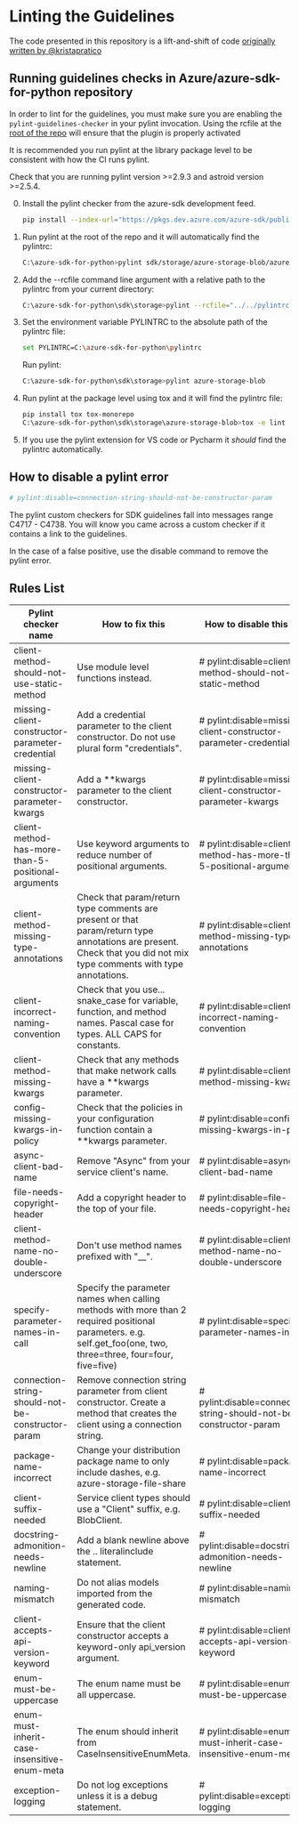 # Linting the Guidelines

The code presented in this repository is a lift-and-shift of code [originally written by @kristapratico](https://github.com/Azure/azure-sdk-for-python/blob/ae2948416956938c908dcfb570a7456b23482149/scripts/pylint_custom_plugin/)

## Running guidelines checks in Azure/azure-sdk-for-python repository

In order to lint for the guidelines, you must make sure you are enabling the `pylint-guidelines-checker` in your pylint invocation. Using the rcfile at the [root of the repo](https://github.com/Azure/azure-sdk-for-python/blob/main/pylintrc) will ensure that the plugin is properly activated

It is recommended you run pylint at the library package level to be consistent with how the CI runs pylint.

Check that you are running pylint version >=2.9.3 and astroid version >=2.5.4.


0. Install the pylint checker from the azure-sdk development feed.
    ```bash
    pip install --index-url="https://pkgs.dev.azure.com/azure-sdk/public/_packaging/azure-sdk-for-python/pypi/simple/" pylint-guidelines-checker
    ```

1. Run pylint at the root of the repo and it will automatically find the pylintrc:
    ```bash
    C:\azure-sdk-for-python>pylint sdk/storage/azure-storage-blob/azure
    ```
2. Add the --rcfile command line argument with a relative path to the pylintrc from your current directory:
    ```bash
    C:\azure-sdk-for-python\sdk\storage>pylint --rcfile="../../pylintrc" azure-storage-blob
    ```
3. Set the environment variable PYLINTRC to the absolute path of the pylintrc file:
    ```bash
    set PYLINTRC=C:\azure-sdk-for-python\pylintrc
    ```
    Run pylint:
    ```bash
    C:\azure-sdk-for-python\sdk\storage>pylint azure-storage-blob
    ```
4. Run pylint at the package level using tox and it will find the pylintrc file:
    ```bash
    pip install tox tox-monorepo
    C:\azure-sdk-for-python\sdk\storage\azure-storage-blob>tox -e lint -c ../../../eng/tox/tox.ini
    ```
5. If you use the pylint extension for VS code or Pycharm it *should* find the pylintrc automatically.

## How to disable a pylint error

```bash
# pylint:disable=connection-string-should-not-be-constructor-param
```

The pylint custom checkers for SDK guidelines fall into messages range C4717 - C4738.
You will know you came across a custom checker if it contains a link to the guidelines.

In the case of a false positive, use the disable command to remove the pylint error.

## Rules List

| Pylint checker name                                | How to fix this                                                                                                                                                      | How to disable this rule                                                                 | Link to python guideline                                                                      |
|----------------------------------------------------|----------------------------------------------------------------------------------------------------------------------------------------------------------------------|------------------------------------------------------------------------------------------|-----------------------------------------------------------------------------------------------|
| client-method-should-not-use-static-method         | Use module level functions instead.                                                                                                                                  | # pylint:disable=client-method-should-not-use-static-method                       | [link](https://azure.github.io/azure-sdk/python_implementation.html#method-signatures) |
| missing-client-constructor-parameter-credential    | Add a credential parameter to the client constructor. Do not use plural form "credentials".                                                                          | # pylint:disable=missing-client-constructor-parameter-credential                         | [link](https://azure.github.io/azure-sdk/python_design.html#client-configuration) |
| missing-client-constructor-parameter-kwargs        | Add a **kwargs parameter to the client constructor.                                                                                                                  | # pylint:disable=missing-client-constructor-parameter-kwargs                             | [link](https://azure.github.io/azure-sdk/python_design.html#client-configuration) |
| client-method-has-more-than-5-positional-arguments | Use keyword arguments to reduce number of positional arguments.                                                                                                      | # pylint:disable=client-method-has-more-than-5-positional-arguments                      | [link](https://azure.github.io/azure-sdk/python_implementation.html#method-signatures)          |
| client-method-missing-type-annotations             | Check that param/return type comments are present or that param/return type annotations are present. Check that you did not mix type comments with type annotations. | # pylint:disable=client-method-missing-type-annotations                                  | [link](https://azure.github.io/azure-sdk/python_implementation.html#types-or-not)               |
| client-incorrect-naming-convention                 | Check that you use... snake_case for variable, function, and method names. Pascal case for types. ALL CAPS for constants.                                            | # pylint:disable=client-incorrect-naming-convention                                      | [link](https://azure.github.io/azure-sdk/python_implementation.html#naming-conventions)         |
| client-method-missing-kwargs                       | Check that any methods that make network calls have a **kwargs parameter.                                                                                            | # pylint:disable=client-method-missing-kwargs                                            | [link](https://azure.github.io/azure-sdk/python_design.html#constructors-and-factory-methods) |
| config-missing-kwargs-in-policy                    | Check that the policies in your configuration function contain a **kwargs parameter.                                                                                 | # pylint:disable=config-missing-kwargs-in-policy                                         | [link](https://azure.github.io/azure-sdk/python_design.html#client-configuration) |
| async-client-bad-name                              | Remove "Async" from your service client's name.                                                                                                                      | # pylint:disable=async-client-bad-name                                                   | [link](https://azure.github.io/azure-sdk/python_design.html#async-support)                    |
| file-needs-copyright-header                        | Add a copyright header to the top of your file.                                                                                                                      | # pylint:disable=file-needs-copyright-header                                             | [link](https://azure.github.io/azure-sdk/policies_opensource.html#)                            |
| client-method-name-no-double-underscore            | Don't use method names prefixed with "__".                                                                                                                           | # pylint:disable=client-method-name-no-double-underscore                                 | [link](https://azure.github.io/azure-sdk/python_implementation.html#public-vs-private)          |
| specify-parameter-names-in-call                    | Specify the parameter names when calling methods with more than 2 required positional parameters. e.g. self.get_foo(one, two, three=three, four=four, five=five)     | # pylint:disable=specify-parameter-names-in-call                                         | [link](https://azure.github.io/azure-sdk/python_implementation.html#python-codestyle-positional-params)          |
| connection-string-should-not-be-constructor-param  | Remove connection string parameter from client constructor. Create a method that creates the client using a connection string.                                       | # pylint:disable=connection-string-should-not-be-constructor-param                       | [link](https://azure.github.io/azure-sdk/python_design.html#python-client-connection-string) |
| package-name-incorrect                             | Change your distribution package name to only include dashes, e.g. azure-storage-file-share                                                                          | # pylint:disable=package-name-incorrect                                                  | [link](https://azure.github.io/azure-sdk/python_design.html#packaging)                |
| client-suffix-needed                               | Service client types should use a "Client" suffix, e.g. BlobClient.                                                                                                  | # pylint:disable=client-suffix-needed                                                    | [link](https://azure.github.io/azure-sdk/python_design.html#service-client)                          |
| docstring-admonition-needs-newline                 | Add a blank newline above the .. literalinclude statement.                                                                                                           | # pylint:disable=docstring-admonition-needs-newline                                      | No guideline, just helps our docs get built correctly for microsoft docs.                     |
| naming-mismatch                 | Do not alias models imported from the generated code.                                                                       | # pylint:disable=naming-mismatch                                      | [link](https://github.com/Azure/autorest/blob/main/docs/generate/built-in-directives.md)                     |
| client-accepts-api-version-keyword                | Ensure that the client constructor accepts a keyword-only api_version argument.                                                                       | # pylint:disable=client-accepts-api-version-keyword                                  | [link](https://azure.github.io/azure-sdk/python_design.html#specifying-the-service-version)                     |
| enum-must-be-uppercase                 |  The enum name must be all uppercase.                                                                                                           | # pylint:disable=enum-must-be-uppercase                                      | [link](https://azure.github.io/azure-sdk/python_design.html#enumerations)                     |
| enum-must-inherit-case-insensitive-enum-meta                 |  The enum should inherit from CaseInsensitiveEnumMeta.                                                                                                           | # pylint:disable=enum-must-inherit-case-insensitive-enum-meta                                      | [link](https://azure.github.io/azure-sdk/python_implementation.html#extensible-enumerations) |
| exception-logging                 |  Do not log exceptions unless it is a debug statement.                                                                                                           | # pylint:disable=exception-logging                                     | [link]https://azure.github.io/azure-sdk/python_implementation.html#python-logging-sensitive-info                    |
